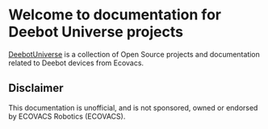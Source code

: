 # Welcome to documentation for Deebot Universe projects

[DeebotUniverse](https://github.com/DeebotUniverse) is a collection of Open Source projects and documentation related to Deebot devices from Ecovacs.

## Disclaimer

This documentation is unofficial, and is not sponsored, owned or endorsed by ECOVACS Robotics (ECOVACS).
